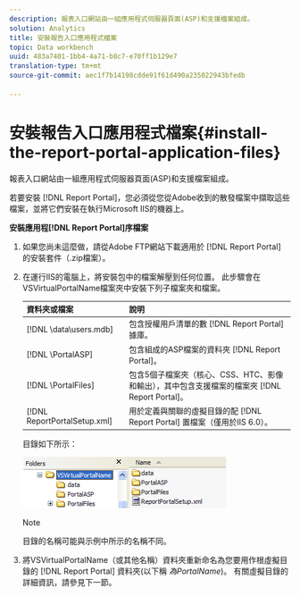 ```yaml
---
description: 報表入口網站由一組應用程式伺服器頁面(ASP)和支援檔案組成。
solution: Analytics
title: 安裝報告入口應用程式檔案
topic: Data workbench
uuid: 483a7401-1bb4-4a71-b8c7-e70ff1b129e7
translation-type: tm+mt
source-git-commit: aec1f7b14198cdde91f61d490a235022943bfedb

---
```



# 安裝報告入口應用程式檔案{#install-the-report-portal-application-files}

報表入口網站由一組應用程式伺服器頁面(ASP)和支援檔案組成。

若要安裝 [!DNL Report Portal]，您必須從您從Adobe收到的散發檔案中擷取這些檔案，並將它們安裝在執行Microsoft IIS的機器上。

**安裝應用程[!DNL Report Portal]序檔案**

1. 如果您尚未這麼做，請從Adobe FTP網站下載適用於 [!DNL Report Portal] 的安裝套件（.zip檔案）。
1. 在運行IIS的電腦上，將安裝包中的檔案解壓到任何位置。 此步驟會在VSVirtualPortalName檔案夾中安裝下列子檔案夾和檔案。

   | 資料夾或檔案 | 說明 |
   |---|---|
   | [!DNL \data\users.mdb] | 包含授權用戶清單的數 [!DNL Report Portal] 據庫。 |
   | [!DNL \PortalASP\] | 包含組成的ASP檔案的資料夾 [!DNL Report Portal]。 |
   | [!DNL \PortalFiles\] | 包含5個子檔案夾（核心、CSS、HTC、影像和輸出），其中包含支援檔案的檔案夾 [!DNL Report Portal]。 |
   | [!DNL ReportPortalSetup.xml] | 用於定義與關聯的虛擬目錄的配 [!DNL Report Portal] 置檔案（僅用於IIS 6.0）。 |

   目錄如下所示：

   ![](assets/rptPort_scrn_installDir.png)

   >[!NOTE]
   >
   >目錄的名稱可能與示例中所示的名稱不同。

1. 將VSVirtualPortalName（或其他名稱）資料夾重新命名為您要用作根虛擬目錄的 [!DNL Report Portal] 資料夾(以下稱 *為PortalName*)。 有關虛擬目錄的詳細資訊，請參見下一節。

